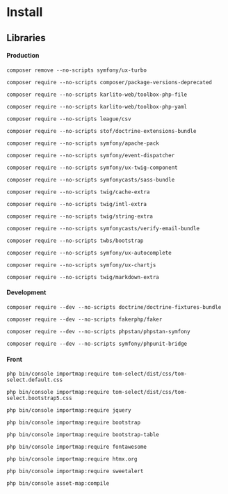# Install

## Libraries

#### Production

``` shell
composer remove --no-scripts symfony/ux-turbo
```

``` shell
composer require --no-scripts composer/package-versions-deprecated
```
``` shell
composer require --no-scripts karlito-web/toolbox-php-file
```
``` shell
composer require --no-scripts karlito-web/toolbox-php-yaml
```
``` shell
composer require --no-scripts league/csv
```
``` shell
composer require --no-scripts stof/doctrine-extensions-bundle
```
``` shell
composer require --no-scripts symfony/apache-pack
```
``` shell
composer require --no-scripts symfony/event-dispatcher
```
``` shell
composer require --no-scripts symfony/ux-twig-component
```
``` shell
composer require --no-scripts symfonycasts/sass-bundle
```
``` shell
composer require --no-scripts twig/cache-extra
```
``` shell
composer require --no-scripts twig/intl-extra
```
``` shell
composer require --no-scripts twig/string-extra
```


``` shell
composer require --no-scripts symfonycasts/verify-email-bundle
```
``` shell
composer require --no-scripts twbs/bootstrap
```
``` shell
composer require --no-scripts symfony/ux-autocomplete
```
``` shell
composer require --no-scripts symfony/ux-chartjs
```
``` shell
composer require --no-scripts twig/markdown-extra
```

#### Development
``` shell
composer require --dev --no-scripts doctrine/doctrine-fixtures-bundle
```
``` shell
composer require --dev --no-scripts fakerphp/faker
```
``` shell
composer require --dev --no-scripts phpstan/phpstan-symfony
```
``` shell
composer require --dev --no-scripts symfony/phpunit-bridge
```

#### Front
``` shell
php bin/console importmap:require tom-select/dist/css/tom-select.default.css
```
``` shell
php bin/console importmap:require tom-select/dist/css/tom-select.bootstrap5.css
```
``` shell
php bin/console importmap:require jquery
```
``` shell
php bin/console importmap:require bootstrap
```
``` shell
php bin/console importmap:require bootstrap-table
```
``` shell
php bin/console importmap:require fontawesome
```
``` shell
php bin/console importmap:require htmx.org
```
``` shell
php bin/console importmap:require sweetalert
```
``` shell
php bin/console asset-map:compile
```
